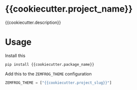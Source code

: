 # {{cookiecutter.project_name}}

{{cookiecutter.description}}

# Usage

Install this

```sh
pip install {{cookiecutter.package_name}}
```

Add this to the `ZEMFROG_THEME` configuration

```python
ZEMFROG_THEME = ["{{cookiecutter.project_slug}}"]
```

